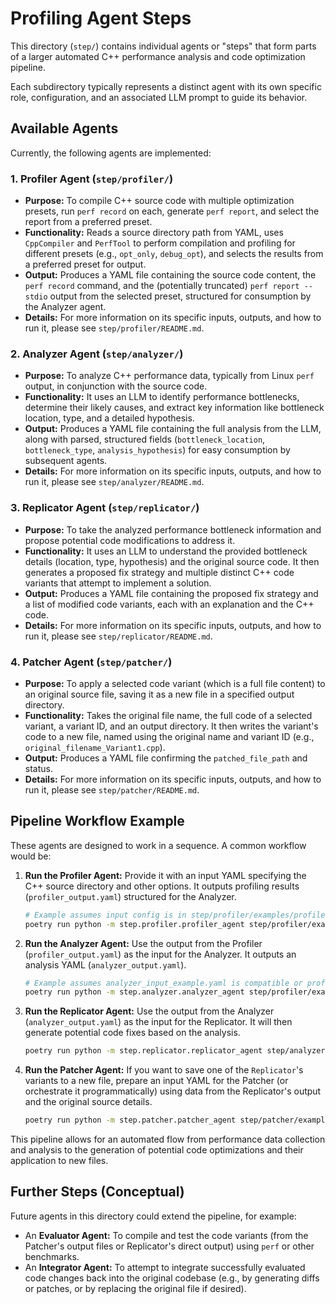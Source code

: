 # Profiling Agent Steps

This directory (`step/`) contains individual agents or "steps" that form parts of a larger automated C++ performance analysis and code optimization pipeline.

Each subdirectory typically represents a distinct agent with its own specific role, configuration, and an associated LLM prompt to guide its behavior.

## Available Agents

Currently, the following agents are implemented:

### 1. Profiler Agent (`step/profiler/`)

-   **Purpose:** To compile C++ source code with multiple optimization presets, run `perf record` on each, generate `perf report`, and select the report from a preferred preset.
-   **Functionality:** Reads a source directory path from YAML, uses `CppCompiler` and `PerfTool` to perform compilation and profiling for different presets (e.g., `opt_only`, `debug_opt`), and selects the results from a preferred preset for output.
-   **Output:** Produces a YAML file containing the source code content, the `perf record` command, and the (potentially truncated) `perf report --stdio` output from the selected preset, structured for consumption by the Analyzer agent.
-   **Details:** For more information on its specific inputs, outputs, and how to run it, please see `step/profiler/README.md`.

### 2. Analyzer Agent (`step/analyzer/`)

-   **Purpose:** To analyze C++ performance data, typically from Linux `perf` output, in conjunction with the source code.
-   **Functionality:** It uses an LLM to identify performance bottlenecks, determine their likely causes, and extract key information like bottleneck location, type, and a detailed hypothesis.
-   **Output:** Produces a YAML file containing the full analysis from the LLM, along with parsed, structured fields (`bottleneck_location`, `bottleneck_type`, `analysis_hypothesis`) for easy consumption by subsequent agents.
-   **Details:** For more information on its specific inputs, outputs, and how to run it, please see `step/analyzer/README.md`.

### 3. Replicator Agent (`step/replicator/`)

-   **Purpose:** To take the analyzed performance bottleneck information and propose potential code modifications to address it.
-   **Functionality:** It uses an LLM to understand the provided bottleneck details (location, type, hypothesis) and the original source code. It then generates a proposed fix strategy and multiple distinct C++ code variants that attempt to implement a solution.
-   **Output:** Produces a YAML file containing the proposed fix strategy and a list of modified code variants, each with an explanation and the C++ code.
-   **Details:** For more information on its specific inputs, outputs, and how to run it, please see `step/replicator/README.md`.

### 4. Patcher Agent (`step/patcher/`)

-   **Purpose:** To apply a selected code variant (which is a full file content) to an original source file, saving it as a new file in a specified output directory.
-   **Functionality:** Takes the original file name, the full code of a selected variant, a variant ID, and an output directory. It then writes the variant's code to a new file, named using the original name and variant ID (e.g., `original_filename_Variant1.cpp`).
-   **Output:** Produces a YAML file confirming the `patched_file_path` and status.
-   **Details:** For more information on its specific inputs, outputs, and how to run it, please see `step/patcher/README.md`.

## Pipeline Workflow Example

These agents are designed to work in a sequence. A common workflow would be:

1.  **Run the Profiler Agent:** Provide it with an input YAML specifying the C++ source directory and other options. It outputs profiling results (`profiler_output.yaml`) structured for the Analyzer.
    ```bash
    # Example assumes input config is in step/profiler/examples/profiler_input_example.yaml
    poetry run python -m step.profiler.profiler_agent step/profiler/examples/profiler_input_example.yaml -o step/profiler/examples/profiler_output.yaml
    ```
2.  **Run the Analyzer Agent:** Use the output from the Profiler (`profiler_output.yaml`) as the input for the Analyzer. It outputs an analysis YAML (`analyzer_output.yaml`).
    ```bash
    # Example assumes analyzer_input_example.yaml is compatible or profiler_output.yaml is used directly
    poetry run python -m step.analyzer.analyzer_agent step/profiler/examples/profiler_output.yaml -o step/analyzer/examples/analyzer_output.yaml 
    ```
3.  **Run the Replicator Agent:** Use the output from the Analyzer (`analyzer_output.yaml`) as the input for the Replicator. It will then generate potential code fixes based on the analysis.
    ```bash
    poetry run python -m step.replicator.replicator_agent step/analyzer/examples/analyzer_output.yaml -o step/replicator/examples/replicator_output.yaml
    ```
4.  **Run the Patcher Agent:** If you want to save one of the `Replicator`'s variants to a new file, prepare an input YAML for the Patcher (or orchestrate it programmatically) using data from the Replicator's output and the original source details. 
    ```bash
    poetry run python -m step.patcher.patcher_agent step/patcher/examples/patcher_input_example.yaml -o step/patcher/examples/patcher_output_example.yaml
    ```

This pipeline allows for an automated flow from performance data collection and analysis to the generation of potential code optimizations and their application to new files.

## Further Steps (Conceptual)

Future agents in this directory could extend the pipeline, for example:

-   An **Evaluator Agent:** To compile and test the code variants (from the Patcher's output files or Replicator's direct output) using `perf` or other benchmarks.
-   An **Integrator Agent:** To attempt to integrate successfully evaluated code changes back into the original codebase (e.g., by generating diffs or patches, or by replacing the original file if desired).
